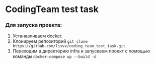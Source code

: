 # CodingTeam test task

### Для запуска проекта:
1. Устанавливаем docker.
2. Клонируем репозиторий
 `git clone https://github.com/lisvv/coding_team_test_task.git`
3. Переходим в директорию infra и запускаем проект с помощью команды
 `docker-compose up --build -d`
